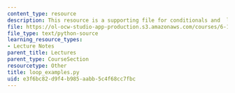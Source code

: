 ```yaml
---
content_type: resource
description: This resource is a supporting file for conditionals and  loops.
file: https://ol-ocw-studio-app-production.s3.amazonaws.com/courses/6-189-a-gentle-introduction-to-programming-using-python-january-iap-2011/e3f6bc82d9f4b985aabb5c4f68cc7fbc_loop_examples.py
file_type: text/python-source
learning_resource_types:
- Lecture Notes
parent_title: Lectures
parent_type: CourseSection
resourcetype: Other
title: loop_examples.py
uid: e3f6bc82-d9f4-b985-aabb-5c4f68cc7fbc
---
```

